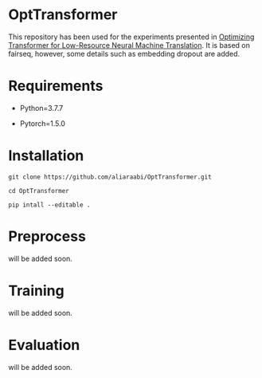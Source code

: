 # OptTransformer

This repository has been used for the experiments presented in [Optimizing Transformer for Low-Resource Neural Machine Translation](https://aclanthology.org/2020.coling-main.304/). It is based on fairseq, however, some details such as embedding dropout are added.

# Requirements
* Python=3.7.7

* Pytorch=1.5.0

# Installation
`git clone https://github.com/aliaraabi/OptTransformer.git`

`cd OptTransformer`

`pip intall --editable .`

# Preprocess
will be added soon.



# Training
will be added soon.



# Evaluation
will be added soon.
